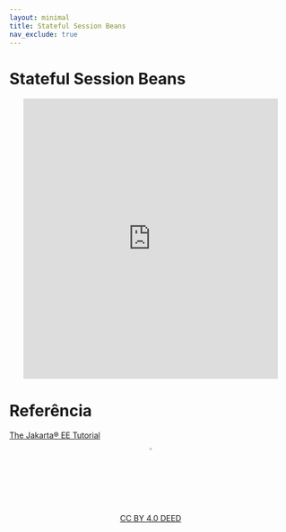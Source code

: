 ```yaml
---
layout: minimal
title: Stateful Session Beans
nav_exclude: true
---
```


# Stateful Session Beans

<center>
<iframe src="https://pw2.rpmhub.dev/topicos/stateful/slides/index.html#/" title="Stateful Session Beans" width="90%" height="500" style="border:none;"></iframe>
</center>

# Referência 

[The Jakarta® EE Tutorial](https://eclipse-ee4j.github.io/jakartaee-tutorial/)

<center>
<a href="https://rpmhub.dev" target="blanck"><img src="../../imgs/logo.png" alt="Rodrigo Prestes Machado" width="3%" height="3%" border=0 style="border:0; text-decoration:none; outline:none"></a><br/>
<a rel="license" href="http://creativecommons.org/licenses/by/4.0/">CC BY 4.0 DEED</a>
</center>